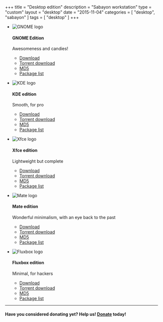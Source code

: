 +++
title = "Desktop edition"
description = "Sabayon workstation"
type = "custom"
layout = "desktop"
date = "2015-11-04"
categories = [ "desktop", "sabayon" ]
tags = [
    "desktop"
]
+++

* ![GNOME logo](/img/gnome-logo.png)

    #### GNOME Edition

    Awesomeness and candies!
    * [Download](http://dl.sabayon.org/stable/Sabayon_Linux_16.11_amd64_GNOME.iso)
    * [Torrent download](http://dl.saybayon.org/stable/Sabayon_linux_16.11_amd64_GNOME.iso.torrent)
    * [MD5](http://dl.sabayon.org/stable/Sabayon_Linux_16.11_amd64_GNOME.iso.md5)
    * [Package list](http://dl.sabayon.org/stable/Sabayon_Linux_16.11_amd64_GNOME.iso.pkglist)

* ![KDE logo](/img/kde-logo.png)

    #### KDE edition

    Smooth, for pro
    * [Download](http://dl.sabayon.org/stable/Sabayon_Linux_16.11_amd64_KDE.iso)
    * [Torrent download](http://dl.saybayon.org/stable/Sabayon_linux_16.11_amd64_KDE.iso.torrent)
    * [MD5](http://dl.sabayon.org/stable/Sabayon_Linux_16.11_amd64_KDE.iso.md5)
    * [Package list](http://dl.sabayon.org/stable/Sabayon_Linux_16.11_amd64_KDE.iso.pkglist)

* ![Xfce logo](/img/xfce-logo.png)

    #### Xfce edition

    Lightweight but complete
    * [Download](http://dl.sabayon.org/stable/Sabayon_Linux_16.11_amd64_Xfce.iso)
    * [Torrent download](http://dl.saybayon.org/stable/Sabayon_linux_16.11_amd64_Xfce.iso.torrent)
    * [MD5](http://dl.sabayon.org/stable/Sabayon_Linux_16.11_amd64_Xfce.iso.md5)
    * [Package list](http://dl.sabayon.org/stable/Sabayon_Linux_16.11_amd64_Xfce.iso.pkglist)

* ![Mate logo](/img/mate-logo.png)

    #### Mate edition

    Wonderful minimalism, with an eye back to the past
    * [Download](http://dl.sabayon.org/stable/Sabayon_Linux_16.11_amd64_MATE.iso)
    * [Torrent download](http://dl.saybayon.org/stable/Sabayon_linux_16.11_amd64_MATE.iso.torrent)
    * [MD5](http://dl.sabayon.org/stable/Sabayon_Linux_16.11_amd64_MATE.iso.md5)
    * [Package list](http://dl.sabayon.org/stable/Sabayon_Linux_16.11_amd64_MATE.iso.pkglist)

* ![Fluxbox logo](/img/fluxbox-logo.png)

    #### Fluxbox edition

    Minimal, for hackers
    * [Download](http://dl.sabayon.org/stable/Sabayon_Linux_16.11_amd64_Minimal.iso)
    * [Torrent download](http://dl.saybayon.org/stable/Sabayon_linux_16.11_amd64_Minimal.iso.torrent)
    * [MD5](http://dl.sabayon.org/stable/Sabayon_Linux_16.11_amd64_Minimal.iso.md5)
    * [Package list](http://dl.sabayon.org/stable/Sabayon_Linux_16.11_amd64_Minimal.iso.pkglist)

<hr>

#### Have you considered donating yet? Help us! [Donate](/donate) today!
